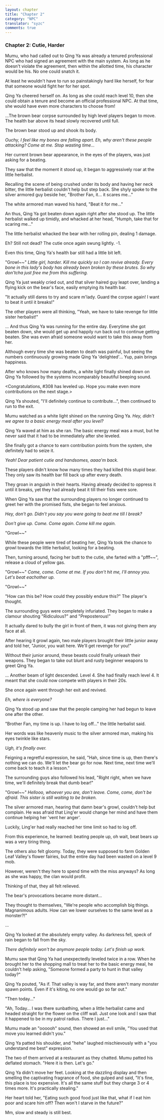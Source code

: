 ```yaml
---
layout: chapter
title: "Chapter 2"
category: "NPC"
translator: "syzc"
comments: true
---
```


### Chapter 2: Cutie, Harder

Mumu, who had called out to Qing Ya was already a tenured professional NPC who had signed an agreement with the main system. As long as he doesn't violate the agreement, then within the allotted time, his character would be his. No one could snatch it.

At least he wouldn't have to run so painstakingly hard like herself, for fear that someone would fight her for her spot.

Qing Ya cheered herself on. As long as she could reach level 10, then she could obtain a tenure and become an official professional NPC. At that time, she would have even more characters to choose from!

...The brown bear corpse surrounded by high level players began to move. The health bar above its head slowly recovered until full.

The brown bear stood up and shook its body.

*Ouchy, I feel like my bones are falling apart. Eh, why aren't these people attacking? Come at me. Stop wasting time...*

Her current brown bear appearance, in the eyes of the players, was just asking for a beating.

They saw that the moment it stood up, it began to aggressively roar at the little herbalist. 

Recalling the scene of being crushed under its body and having her neck bitter, the little herbalist couldn't help but step back. She shyly spoke to the silver armored guy beside her, "Brother Fan, it... it scares me..."

The white armored man waved his hand, "Beat it for me..."

An thus, Qing Ya got beaten down again right after she stood up. The little herbalist walked up timidly, and whacked at her head, "Humph, take that for scaring me..."

The little herbalist whacked the bear with her rolling pin, dealing 1 damage.

Eh? Still not dead? The cutie once again swung lightly. -1.

Even this time, Qing Ya's health bar still had a little bit left.

"Growl~~" *Little girl, harder. Kill me quickly so I can revive already. Every bone in this lady's body has already been broken by these brutes. So why don'tcha just free me from this suffering.*

Qing Ya just weakly cried out, and that silver haired guy leapt over, landing a flying kick on the bear's face, easily emptying its health bar.

"It actually still dares to try and scare m'lady. Guard the corpse again! I want to beat it until it breaks!"

The other players were all thinking, "Yeah, we have to take revenge for little sister herbalist!"

... And thus Qing Ya was running for the entire day. Everytime she got beaten down, she would get up and happily run back out to continue getting beaten. She was even afraid someone would want to take this away from her.

Although every time she was beaten to death was painful, but seeing the numbers continuously growing made Qing Ya 'delighted'... Yup, pain brings happiness.

After who knows how many deaths, a white light finally shined down on Qing Ya followed by the systems incomparably beautiful beeping sound.

<Congratulations, #308 has leveled up. Hope you make even more contributions on the next stage.>

Qing Ya shouted, "I'll definitely continue to contribute...", then continued to run to the exit.

Mumu watched as a white light shined on the running Qing Ya. *Hey, didn't we agree to a basic energy meal after you level?*

Qing Ya waved at him as she ran. The basic energy meal was a must, but he never said that it had to be immediately after she leveled.

She finally got a chance to earn contribution points from the system, she definitely had to seize it.

*Yeah! Dear patient cutie and handsomes, aaaa'm back.*

These players didn't know how many times they had killed this stupid bear. They only saw its health bar fill back up after every death. 

They groan in anguish in their hearts. Having already decided to oppress it until it breaks, yet they had already beat it till their fists were sore.

When Qing Ya saw that the surrounding players no longer continued to greet her with the promised fists, she began to feel anxious.

*Hey, don't go. Didn't you say you were going to beat me till I break?*

*Don't give up. Come. Come again. Come kill me again.*

"Growl~~"

While these people were tired of beating her, Qing Ya took the chance to growl towards the little herbalist, looking for a beating.

Then, turning around, facing her butt to the cutie, she farted with a "pfff~~", release a cloud of yellow gas.

"Growl~~" *Come, come. Come at me. If you don't hit me, I'll annoy you. Let's beat eachother up.*

"Growl~~"

"How can this be? How could they possibly endure this?" The player's thought. 

The surrounding guys were completely infuriated. They began to make a clamour shouting "Ridiculous?" and "Preposterous!"

It actually dared to bully the girl in front of them, it was not giving them any face at all.

After hearing it growl again, two male players brought their little junior away and told her, "Junior, you wait here. We'll get revenge for you!" 

Without their junior around, these beasts could finally unleash their weapons. They began to take out blunt and rusty beginner weapons to greet Qing Ya.

... Another beam of light descended. Level 4. She had finally reach level 4. It meant that she could now compete with players in their 20s.

She once again went through her exit and revived.

*Eh, where is everyone?*

Qing Ya stood up and saw that the people camping her had begun to leave one after the other.

"Brother Fan, my time is up. I have to log off..." the little herbalist said.

Her words was like heavenly music to the silver armored man, making his eyes twinkle like stars.

*Ugh, it's finally over.*

Feigning a regretful expression, he said, "Hah, since time is up, then there's nothing we can do. We'll let the bear go for now. Next time, next time we'll come back to teach it a lesson."

The surrounding guys also followed his lead, "Right right, when we have time, we'll definitely break that dumb bear!"

"Growl~~" *Hellooo, whoever you are, don't leave. Come, come, don't be afraid. This sister is still waiting to be broken.*

The silver armored man, hearing that damn bear's growl, couldn't help but complain. He was afraid that Ling'er would change her mind and have them continue helping her 'vent her anger'.

Luckily, Ling'er had really reached her time limit so had to log off.

From this experience, he learned: beating people up, oh wait, beat bears up was a very tiring thing.

The others also felt gloomy. Today, they were supposed to farm Golden Leaf Valley's flower fairies, but the entire day had been wasted on a level 9 mob.

However, weren't they here to spend time with the miss anyways? As long as she was happy, the clan would profit.

Thinking of that, they all felt relieved.

The bear's provocations became more distant...

They thought to themselves, "We're people who accomplish big things. Magnanimous adults. How can we lower ourselves to the same level as a monster?!"

...

Qing Ya looked at the absolutely empty valley. As darkness fell, speck of rain began to fall from the sky.

*There definitely won't be anymore people today. Let's finish up work.*

Mumu saw that Qing Ya had unexpectedly leveled twice in a row. When he brought her to the shopping mall to treat her to the basic energy meal, he couldn't help asking, "Someone formed a party to hunt in that valley today?"

Qing Ya pouted, "As if. That valley is way far, and there aren't many monster spawn points. Even if it's kiting, no one would go so far out."

"Then today..."

"Ah, Today... I was there sunbathing, when a little herbalist came and headed straight for the flower on the cliff wall. Just one look and I saw that it happened to be in my patrol radius. There I just..."

Mumu made an "oooooh" sound, then showed an evil smile, "You used that move you learned didn't you."

Qing Ya patted his shoulder, and "hehe" laughed mischievously with a "you understand me best" expression.

The two of them arrived at a restaurant as they chatted. Mumu patted his deflated stomach. "Here it is then. Let's go."

Qing Ya didn't move her feet. Looking at the dazzling display and then smelling the captivating fragrance of food, she gulped and said, "It's fine, this place is too expensive. It's all the same stuff but they charge 3 or 4 times more. It's practically stealing."

Her heart told her, "Eating such good food just like that, what if I eat him poor and scare him off? Then won't I starve in the future?"

Mm, slow and steady is still best.
